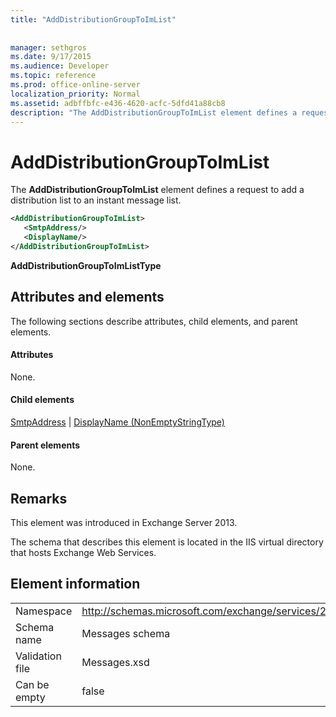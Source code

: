 ```yaml
---
title: "AddDistributionGroupToImList"
 
 
manager: sethgros
ms.date: 9/17/2015
ms.audience: Developer
ms.topic: reference
ms.prod: office-online-server
localization_priority: Normal
ms.assetid: adbffbfc-e436-4620-acfc-5dfd41a88cb8
description: "The AddDistributionGroupToImList element defines a request to add a distribution list to an instant message list."
---
```


# AddDistributionGroupToImList

The **AddDistributionGroupToImList** element defines a request to add a distribution list to an instant message list. 
  
```XML
<AddDistributionGroupToImList>
   <SmtpAddress/>
   <DisplayName/>
</AddDistributionGroupToImList>
```

 **AddDistributionGroupToImListType**
## Attributes and elements

The following sections describe attributes, child elements, and parent elements.
  
#### Attributes

None.
  
#### Child elements

[SmtpAddress](smtpaddress.md) | [DisplayName (NonEmptyStringType)](displayname-nonemptystringtype.md)
  
#### Parent elements

None.
  
## Remarks

This element was introduced in Exchange Server 2013.
  
The schema that describes this element is located in the IIS virtual directory that hosts Exchange Web Services.
  
## Element information

|||
|:-----|:-----|
|Namespace  <br/> |http://schemas.microsoft.com/exchange/services/2006/messages  <br/> |
|Schema name  <br/> |Messages schema  <br/> |
|Validation file  <br/> |Messages.xsd  <br/> |
|Can be empty  <br/> |false  <br/> |
   

